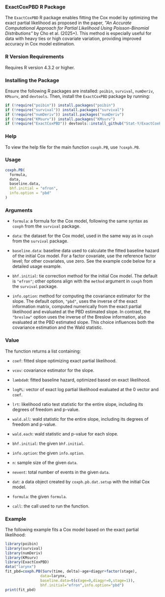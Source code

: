 ### ExactCoxPBD R Package

The `ExactCoxPBD` R package enables fitting the Cox model by optimizing the exact partial likelihood as proposed in the paper, *"An Accurate Computational Approach for Partial Likelihood Using Poisson-Binomial Distributions"* by Cho et al. (2025+). This method is especially useful for data with heavy ties or high covariate variation, providing improved accuracy in Cox model estimation.

### R Version Requirements

Requires R version 4.3.2 or higher.

### Installing the Package

Ensure the following R packages are installed: `poibin`, `survival`, `numDeriv`, `KMsurv`, and `devtools`. Then, install the `ExactCoxPBD` package by running:

```r
if (!require("poibin")) install.packages("poibin")
if (!require("survival")) install.packages("survival")
if (!require("numDeriv")) install.packages("numDeriv")
if (!require("KMsurv")) install.packages("KMsurv")
if (!require("ExactCoxPBD")) devtools::install_github("Stat-Y/ExactCoxPBD")
```

### Help

To view the help file for the main function `coxph.PB`, use `?coxph.PB`.

### Usage

```r
coxph.PB(
  formula,
  data,
  baseline.data,
  bhf.initial = "efron",
  info.option = "pbd"
)
```

### Arguments

- `formula`: a formula for the Cox model, following the same syntax as `coxph` from the `survival` package.
  
- `data`: the dataset for the Cox model, used in the same way as in `coxph` from the `survival` package.

- `baseline.data`: baseline data used to calculate the fitted baseline hazard of the initial Cox model. For a factor covariate, use the reference factor level; for other covariates, use zero. See the example code below for a detailed usage example.

- `bhf.initial`: tie correction method for the initial Cox model. The default is `"efron"`; other options align with the `method` argument in `coxph` from the `survival` package.

- `info.option`: method for computing the covariance estimator for the slope. The default option, `"pbd"`, uses the inverse of the exact information matrix, computed numerically from the exact partial likelihood and evaluated at the PBD estimated slope. In contrast, the `"breslow"` option uses the inverse of the Breslow information, also evaluated at the PBD estimated slope. This choice influences both the covariance estimation and the Wald statistic.

### Value

The function returns a list containing:

- `coef`: fitted slope optimizing exact partial likelihood.

- `vcov`: covariance estimator for the slope.

- `lambda0`: fitted baseline hazard, optimized based on exact likelihood.

- `logPL`: vector of exact log partial likelihood evaluated at the 0 vector and `coef`.

- `lrt`: likelihood ratio test statistic for the entire slope, including its degrees of freedom and p-value.

- `wald.all`: wald statistic for the entire slope, including its degrees of freedom and p-value.

- `wald.each`: wald statistic and p-value for each slope.

- `bhf.initial`: the given `bhf.initial`.

- `info.option`: the given `info.option`.

- `n`: sample size of the given `data`.

- `nevent`: total number of events in the given `data`.

- `dat`: a data object created by `coxph.pb.dat.setup` with the initial Cox model.

- `formula`: the given `formula`.

- `call`: the call used to run the function.

### Example

The following example fits a Cox model based on the exact partial likelihood:

```r
library(poibin)
library(survival)
library(numDeriv)
library(KMsurv)
library(ExactCoxPBD)
data("larynx")
fit_pbd=coxph.PB(Surv(time, delta)~age+diagyr+factor(stage),
                data=larynx,
                baseline.data=t(c(age=0,diagyr=0,stage=1)),
                bhf.initial="efron",info.option="pbd")
print(fit_pbd)
```
